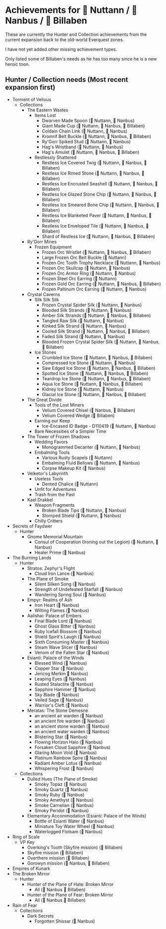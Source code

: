 # Achievements for &#x1F4D7; Nuttann / &#x1F4D8; Nanbus / &#x1F4D9; Billaben

These are currently the Hunter and Collection achievements from the current expansion
back to the old-world Everquest zones.

I have not yet added other missing achievement types. 

Only listed some of Billaben's needs as he has too many since he is a new heroic toon.

## Hunter / Collection needs (Most recent expansion first)
- Torment of Velious
  - Collections
    - The Eastern Wastes
      - Items Lost
        - Dwarven Made Spoon (&#x1F4D7; Nuttann, &#x1F4D8; Nanbus)
        - Giant Made Cup (&#x1F4D7; Nuttann, &#x1F4D8; Nanbus, &#x1F4D9; Billaben)
        - Coldain Chain Link (&#x1F4D7; Nuttann, &#x1F4D8; Nanbus)
        - Kromrif Belt Buckle (&#x1F4D7; Nuttann, &#x1F4D8; Nanbus, &#x1F4D9; Billaben)
        - Ry'Gorr Spiked Stud (&#x1F4D7; Nuttann, &#x1F4D8; Nanbus)
        - Hag's Wristband (&#x1F4D7; Nuttann, &#x1F4D8; Nanbus)
        - Hag's Amulet (&#x1F4D7; Nuttann, &#x1F4D8; Nanbus, &#x1F4D9; Billaben)
      - Restlessly Shattered
        - Restless Ice Covered Twig (&#x1F4D7; Nuttann, &#x1F4D8; Nanbus, &#x1F4D9; Billaben)
        - Restless Ice Rimed Stone (&#x1F4D7; Nuttann, &#x1F4D8; Nanbus, &#x1F4D9; Billaben)
        - Restless Ice Encrusted Seashell (&#x1F4D7; Nuttann, &#x1F4D8; Nanbus, &#x1F4D9; Billaben)
        - Restless Ice Glazed Stone Chip (&#x1F4D7; Nuttann, &#x1F4D8; Nanbus, &#x1F4D9; Billaben)
        - Restless Ice Smeared Bone Chip (&#x1F4D7; Nuttann, &#x1F4D8; Nanbus, &#x1F4D9; Billaben)
        - Restless Ice Blanketed Paver (&#x1F4D7; Nuttann, &#x1F4D8; Nanbus, &#x1F4D9; Billaben)
        - Restless Ice Enveloped Tile (&#x1F4D7; Nuttann, &#x1F4D8; Nanbus, &#x1F4D9; Billaben)
        - Shard of Restless Ice (&#x1F4D7; Nuttann, &#x1F4D8; Nanbus, &#x1F4D9; Billaben)
    - Ry'Gorr Mines
      - Frozen Equipment
        - Frozen Orc Wristlet (&#x1F4D7; Nuttann, &#x1F4D8; Nanbus, &#x1F4D9; Billaben)
        - Large Frozen Orc Belt Buckle (&#x1F4D7; Nuttann)
        - Frozen Orc Tooth Trophy Necklace (&#x1F4D7; Nuttann, &#x1F4D8; Nanbus)
        - Frozen Orc Skullcap (&#x1F4D7; Nuttann, &#x1F4D8; Nanbus)
        - Frozen Orc Armor Ring (&#x1F4D7; Nuttann, &#x1F4D8; Nanbus)
        - Frozen Steel Orc Earring (&#x1F4D7; Nuttann)
        - Frozen Gold Orc Earring (&#x1F4D7; Nuttann, &#x1F4D8; Nanbus, &#x1F4D9; Billaben)
        - Frozen Paltinum Orc Earring (&#x1F4D7; Nuttann, &#x1F4D8; Nanbus)
    - Crystal Caverns
      - Silk Silk Silk
        - Frozen Crystal Spider Silk (&#x1F4D7; Nuttann, &#x1F4D8; Nanbus)
        - Blooded Silk Strands (&#x1F4D7; Nuttann, &#x1F4D8; Nanbus)
        - Amber Silk Strands (&#x1F4D7; Nuttann, &#x1F4D8; Nanbus, &#x1F4D9; Billaben)
        - Tangled Raw Silk (&#x1F4D7; Nuttann, &#x1F4D8; Nanbus)
        - Kinked Silk Strand (&#x1F4D7; Nuttann, &#x1F4D8; Nanbus)
        - Cooled Silk Strand (&#x1F4D7; Nuttann, &#x1F4D8; Nanbus, &#x1F4D9; Billaben)
        - Faded Silk Strand (&#x1F4D7; Nuttann, &#x1F4D8; Nanbus)
        - Blooded Frozen Crystal Spider Silk (&#x1F4D7; Nuttann, &#x1F4D8; Nanbus, &#x1F4D9; Billaben)
      - Ice Stones
        - Crumbled Ice Stone (&#x1F4D7; Nuttann, &#x1F4D8; Nanbus, &#x1F4D9; Billaben)
        - Compressed Ice Stone (&#x1F4D7; Nuttann, &#x1F4D8; Nanbus)
        - Saw Edged Ice Stone (&#x1F4D7; Nuttann, &#x1F4D8; Nanbus, &#x1F4D9; Billaben)
        - Spotted Ice Stone (&#x1F4D7; Nuttann, &#x1F4D8; Nanbus, &#x1F4D9; Billaben)
        - Teardrop Ice Stone (&#x1F4D7; Nuttann, &#x1F4D8; Nanbus, &#x1F4D9; Billaben)
        - Aqua Ice Stone (&#x1F4D7; Nuttann, &#x1F4D8; Nanbus, &#x1F4D9; Billaben)
        - Kidney Ice Stone (&#x1F4D7; Nuttann, &#x1F4D8; Nanbus)
        - Glacial Ice Stone (&#x1F4D7; Nuttann, &#x1F4D8; Nanbus, &#x1F4D9; Billaben)
    - The Great Divide
      - Tools of the Lost Miners
        - Velium Covered Chisel (&#x1F4D8; Nanbus, &#x1F4D9; Billaben)
        - Velium Covered Wedge (&#x1F4D9; Billaben)
      - Earning our Keep
        - Ice-Encased ID Badge - D110419 (&#x1F4D7; Nuttann, &#x1F4D8; Nanbus)
      - Bare Necessities of a Simpler Time
    - The Tower of Frozen Shadows
      - Wedding Favors
        - Monogrammed Decanter (&#x1F4D7; Nuttann, &#x1F4D8; Nanbus)
      - Embalming Tools
        - Various Rusty Scapels (&#x1F4D7; Nuttann)
        - Embalming Fluid Bellows (&#x1F4D7; Nuttann, &#x1F4D8; Nanbus)
        - Corpse Makeup Kit  (&#x1F4D8; Nanbus)
    - Velketor's Labyrinth
      - Useless Tools
        - Dented Chalice (&#x1F4D7; Nuttann)
      - Unfit for Adventures
      - Trash from the Past
    - Kael Drakkel
      - Weapon Fragments
        - Broken Blade Tips (&#x1F4D7; Nuttann, &#x1F4D8; Nanbus)
        - Stomped Shield (&#x1F4D7; Nuttann, &#x1F4D8; Nanbus)
      - Chilly Critters
- Secrets of Faydwer
  - Hunter
    - Gnome Memorial Mountain
      - Consul of Cooperation (Ironing out the Legion) (&#x1F4D7; Nuttann, &#x1F4D8; Nanbus)
      - Healer Prime (&#x1F4D8; Nanbus)
- The Burning Lands
  - Hunter
    - Stratos: Zephyr's Flight
      - Cloud Iron Lance (&#x1F4D8; Nanbus)
    - The Plane of Smoke
      - Silent Silken Song (&#x1F4D8; Nanbus)
      - Strength of Undefeated Starfall (&#x1F4D8; Nanbus)
      - Wandering Spring Soul (&#x1F4D8; Nanbus)
    - Empyr: Realms of Ash
      - Iron Heart (&#x1F4D8; Nanbus)
      - Wilting Flames (&#x1F4D8; Nanbus)
    - Aalishai: Palace of Embers
      - Final Blade Lord (&#x1F4D8; Nanbus)
      - Ghost Glass Bitter (&#x1F4D8; Nanbus)
      - Ruby Icefall Blossom (&#x1F4D8; Nanbus)
      - Shield Spirit's Laugh (&#x1F4D8; Nanbus)
      - Sixth Consuming Master (&#x1F4D8; Nanbus)
      - Steam Wave Slicer (&#x1F4D8; Nanbus)
      - Venom of the Fallen Star (&#x1F4D8; Nanbus)
    - Esianti: Palace of the Winds
      - Blessed Wind (&#x1F4D8; Nanbus)
      - Copper Star (&#x1F4D8; Nanbus)
      - Jericog Merkin &#x1F4D8; Nanbus)
      - Leaping Eyes (&#x1F4D8; Nanbus)
      - Rusted Stalactite (&#x1F4D8; Nanbus)
      - Sapphire Hammer (&#x1F4D8; Nanbus)
      - Sky Blade (&#x1F4D8; Nanbus)
      - Veiled Sage (&#x1F4D8; Nanbus)
      - Warrior's Cleft (&#x1F4D8; Nanbus)
    - Meratas: The Stone Demesne
      - an ancient air warden (&#x1F4D8; Nanbus)
      - an ancient fire warden (&#x1F4D8; Nanbus)
      - an ancient stone warden (&#x1F4D8; Nanbus)
      - an ancient water warden (&#x1F4D8; Nanbus)
      - Blistering Star (&#x1F4D8; Nanbus)
      - Flowing Horizon Halo (&#x1F4D8; Nanbus)
      - Forsaken Cloud Sapphire (&#x1F4D8; Nanbus)
      - Glaring Moon Void (&#x1F4D8; Nanbus)
      - Platinum Rainbow Spire (&#x1F4D8; Nanbus)
      - Radiant Amber Lotus (&#x1F4D8; Nanbus)
      - Whispering Frost (&#x1F4D8; Nanbus)
  - Collections
    - Dulled Hues (The Plane of Smoke)
      - Smoky Topaz (&#x1F4D8; Nanbus)
      - Smoky Quartz (&#x1F4D8; Nanbus)
      - Smoky Ruby (&#x1F4D8; Nanbus)
      - Smoky Amethyst (&#x1F4D8; Nanbus)
      - Smoke Carnelian (&#x1F4D8; Nanbus)
      - Smoky Peridot (&#x1F4D8; Nanbus)
    - Elementary Accommodation (Esianti: Palace of the Winds)
      - Bottle of Esianti Water (&#x1F4D8; Nanbus)
      - Miniature Toy Water Wheel (&#x1F4D8; Nanbus)
      - Waterlogged Flotsam (&#x1F4D8; Nanbus)
- Ring of Scale
  - VP Key
    - Overking's Tooth (Skyfire mission) (&#x1F4D9; Billaben)
    - Skyfire mission (&#x1F4D9; Billaben)
    - Overthere mission (&#x1F4D9; Billaben)
    - Gorowyn mission (&#x1F4D8; Nanbus, &#x1F4D9; Billaben)
- Empires of Kunark
- The Broken Mirror
  - Hunter
    - Hunter of the Plane of Hate: Broken Mirror
      - All (&#x1F4D8; Nanbus &#x1F4D9; Billaben)
    - Hunter of the Plane of Fear: Broken Mirror
      - All (&#x1F4D8; Nanbus &#x1F4D9; Billaben)
- Rain of Fear
  - Collections
    - Dark Secrets
      - Forgotten Shissar (&#x1F4D8; Nanbus)
